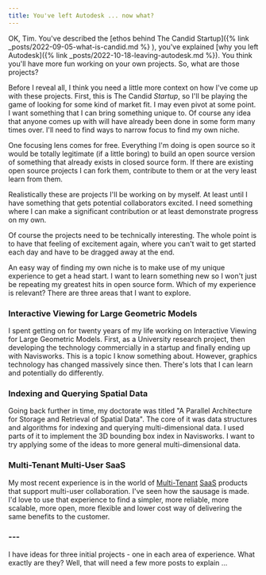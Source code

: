 ```yaml
---
title: You've left Autodesk ... now what?
---
```


OK, Tim. You've described the [ethos behind The Candid Startup]({% link _posts/2022-09-05-what-is-candid.md %} ), you've explained [why you left Autodesk]({% link _posts/2022-10-18-leaving-autodesk.md %}). You think you'll have more fun working on your own projects. So, what are those projects?

Before I reveal all, I think you need a little more context on how I've come up with these projects. First, this is The Candid *Startup*, so I'll be playing the game of looking for some kind of market fit. I may even pivot at some point. I want something that I can bring something unique to. Of course any idea that anyone comes up with will have already been done in some form many times over. I'll need to find ways to narrow focus to find my own niche.

One focusing lens comes for free. Everything I'm doing is open source so it would be totally legitimate (if a little boring) to build an open source version of something that already exists in closed source form. If there are existing open source projects I can fork them, contribute to them or at the very least learn from them.

Realistically these are projects I'll be working on by myself. At least until I have something that gets potential collaborators excited. I need something where I can make a significant contribution or at least demonstrate progress on my own.

Of course the projects need to be technically interesting. The whole point is to have that feeling of excitement again, where you can't wait to get started each day and have to be dragged away at the end.

An easy way of finding my own niche is to make use of my unique experience to get a head start. I want to learn something new so I won't just be repeating my greatest hits in open source form. Which of my experience is relevant? There are three areas that I want to explore.

### Interactive Viewing for Large Geometric Models

I spent getting on for twenty years of my life working on Interactive Viewing for Large Geometric Models. First, as a University research project, then developing the technology commercially in a startup and finally ending up with Navisworks. This is a topic I know something about. However, graphics technology has changed massively since then. There's lots that I can learn and potentially do differently.

### Indexing and Querying Spatial Data

Going back further in time, my doctorate was titled "A Parallel Architecture for Storage and Retrieval of Spatial Data". The core of it was data structures and algorithms for indexing and querying multi-dimensional data. I used parts of it to implement the 3D bounding box index in Navisworks. I want to try applying some of the ideas to more general multi-dimensional data.

### Multi-Tenant Multi-User SaaS

My most recent experience is in the world of [Multi-Tenant](https://en.wikipedia.org/wiki/Multitenancy) [SaaS](https://en.wikipedia.org/wiki/Software_as_a_service) products that support multi-user collaboration. I've seen how the sausage is made. I'd love to use that experience to find a simpler, more reliable, more scalable, more open, more flexible and lower cost way of delivering the same benefits to the customer.

### ---

I have ideas for three initial projects - one in each area of experience. What exactly are they? Well, that will need a few more posts to explain ...
